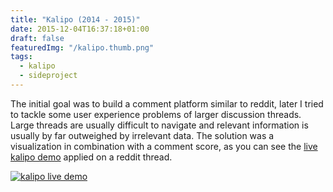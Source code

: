 ```yaml
---
title: "Kalipo (2014 - 2015)"
date: 2015-12-04T16:37:18+01:00
draft: false
featuredImg: "/kalipo.thumb.png"
tags: 
  - kalipo
  - sideproject
---
```

The initial goal was to build a comment platform similar to reddit, later I tried to tackle some user experience problems of larger discussion threads. Large threads are usually difficult to navigate and relevant information is usually by far outweighed by irrelevant data. The solution was a visualization in combination with a comment score, as you can see the [live kalipo demo](/reddit/#/discussion/top?url=https:%2F%2Fwww.reddit.com%2Fr%2Fworldnews%2Fcomments%2F3rlu3g%2Ffull_text_of_the_tpp_has_just_been_released) applied on a reddit thread.

[![kalipo live demo](/blog/kalipo.thumb.png)](https://migor.org/reddit/#/discussion/top?url=https:%2F%2Fwww.reddit.com%2Fr%2Fworldnews%2Fcomments%2F3rlu3g%2Ffull_text_of_the_tpp_has_just_been_released)
